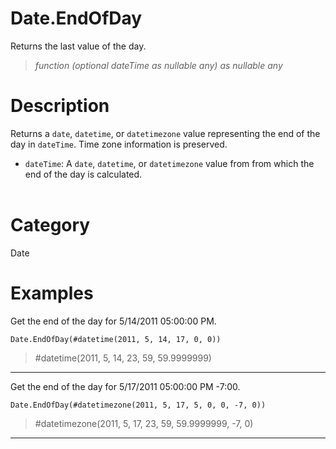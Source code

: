 ﻿# Date.EndOfDay
Returns the last value of the day.
> _function (optional dateTime as nullable any) as nullable any_
# Description 
Returns a <code>date</code>, <code>datetime</code>, or <code>datetimezone</code> value representing the end of the day in <code>dateTime</code>. Time zone information is preserved.
      <ul>
        <li><code>dateTime</code>: A <code>date</code>, <code>datetime</code>, or <code>datetimezone</code> value from from which the end of the day is calculated.</li>       
      </ul>
# Category 
Date
# Examples 
Get the end of the day for 5/14/2011 05:00:00 PM.
```
Date.EndOfDay(#datetime(2011, 5, 14, 17, 0, 0))
```
> #datetime(2011, 5, 14, 23, 59, 59.9999999)
***
Get the end of the day for 5/17/2011 05:00:00 PM -7:00.
```
Date.EndOfDay(#datetimezone(2011, 5, 17, 5, 0, 0, -7, 0))
```
> #datetimezone(2011, 5, 17, 23, 59, 59.9999999, -7, 0)
***
